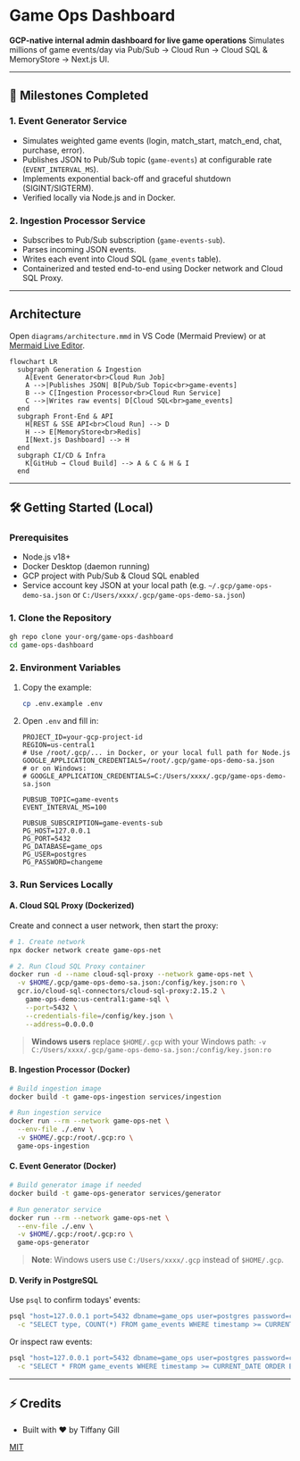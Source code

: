# Game Ops Dashboard

**GCP-native internal admin dashboard for live game operations**
Simulates millions of game events/day via Pub/Sub → Cloud Run → Cloud SQL & MemoryStore → Next.js UI.

---

## 🎉 Milestones Completed

### 1. Event Generator Service

* Simulates weighted game events (login, match\_start, match\_end, chat, purchase, error).
* Publishes JSON to Pub/Sub topic (`game-events`) at configurable rate (`EVENT_INTERVAL_MS`).
* Implements exponential back-off and graceful shutdown (SIGINT/SIGTERM).
* Verified locally via Node.js and in Docker.

### 2. Ingestion Processor Service

* Subscribes to Pub/Sub subscription (`game-events-sub`).
* Parses incoming JSON events.
* Writes each event into Cloud SQL (`game_events` table).
* Containerized and tested end-to-end using Docker network and Cloud SQL Proxy.

---

## Architecture

Open `diagrams/architecture.mmd` in VS Code (Mermaid Preview) or at [Mermaid Live Editor](https://mermaid.live).

```mermaid
flowchart LR
  subgraph Generation & Ingestion
    A[Event Generator<br>Cloud Run Job] 
    A -->|Publishes JSON| B[Pub/Sub Topic<br>game-events]
    B --> C[Ingestion Processor<br>Cloud Run Service]
    C -->|Writes raw events| D[Cloud SQL<br>game_events]
  end
  subgraph Front-End & API
    H[REST & SSE API<br>Cloud Run] --> D
    H --> E[MemoryStore<br>Redis]
    I[Next.js Dashboard] --> H
  end
  subgraph CI/CD & Infra
    K[GitHub → Cloud Build] --> A & C & H & I
  end
```

---

## 🛠 Getting Started (Local)

### Prerequisites

* Node.js v18+
* Docker Desktop (daemon running)
* GCP project with Pub/Sub & Cloud SQL enabled
* Service account key JSON at your local path (e.g. `~/.gcp/game-ops-demo-sa.json` or `C:/Users/xxxx/.gcp/game-ops-demo-sa.json`)

### 1. Clone the Repository

```bash
gh repo clone your-org/game-ops-dashboard
cd game-ops-dashboard
```

### 2. Environment Variables

1. Copy the example:

   ```bash
   cp .env.example .env
   ```
2. Open `.env` and fill in:

   ```dotenv
   PROJECT_ID=your-gcp-project-id
   REGION=us-central1
   # Use /root/.gcp/... in Docker, or your local full path for Node.js
   GOOGLE_APPLICATION_CREDENTIALS=/root/.gcp/game-ops-demo-sa.json
   # or on Windows:
   # GOOGLE_APPLICATION_CREDENTIALS=C:/Users/xxxx/.gcp/game-ops-demo-sa.json

   PUBSUB_TOPIC=game-events
   EVENT_INTERVAL_MS=100

   PUBSUB_SUBSCRIPTION=game-events-sub
   PG_HOST=127.0.0.1
   PG_PORT=5432
   PG_DATABASE=game_ops
   PG_USER=postgres
   PG_PASSWORD=changeme
   ```

### 3. Run Services Locally

#### A. Cloud SQL Proxy (Dockerized)

Create and connect a user network, then start the proxy:

```bash
# 1. Create network
npx docker network create game-ops-net

# 2. Run Cloud SQL Proxy container
docker run -d --name cloud-sql-proxy --network game-ops-net \
  -v $HOME/.gcp/game-ops-demo-sa.json:/config/key.json:ro \
  gcr.io/cloud-sql-connectors/cloud-sql-proxy:2.15.2 \
    game-ops-demo:us-central1:game-sql \
    --port=5432 \
    --credentials-file=/config/key.json \
    --address=0.0.0.0
```

> **Windows users** replace `$HOME/.gcp` with your Windows path:
> `-v C:/Users/xxxx/.gcp/game-ops-demo-sa.json:/config/key.json:ro`

#### B. Ingestion Processor (Docker)

```bash
# Build ingestion image
docker build -t game-ops-ingestion services/ingestion

# Run ingestion service
docker run --rm --network game-ops-net \
  --env-file ./.env \
  -v $HOME/.gcp:/root/.gcp:ro \
  game-ops-ingestion
```

#### C. Event Generator (Docker)

```bash
# Build generator image if needed
docker build -t game-ops-generator services/generator

# Run generator service
docker run --rm --network game-ops-net \
  --env-file ./.env \
  -v $HOME/.gcp:/root/.gcp:ro \
  game-ops-generator
```

> **Note**: Windows users use `C:/Users/xxxx/.gcp` instead of `$HOME/.gcp`.

#### D. Verify in PostgreSQL

Use `psql` to confirm todays' events:

```bash
psql "host=127.0.0.1 port=5432 dbname=game_ops user=postgres password=changeme sslmode=disable" \
  -c "SELECT type, COUNT(*) FROM game_events WHERE timestamp >= CURRENT_DATE GROUP BY type ORDER BY COUNT DESC;"
```

Or inspect raw events:

```bash
psql "host=127.0.0.1 port=5432 dbname=game_ops user=postgres password=changeme sslmode=disable" \
  -c "SELECT * FROM game_events WHERE timestamp >= CURRENT_DATE ORDER BY timestamp DESC LIMIT 20;"
```

---

## ⚡ Credits

* Built with ❤️ by Tiffany Gill

[MIT](LICENSE)
